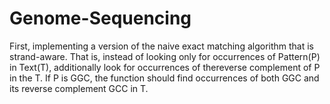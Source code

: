 # Genome-Sequencing

First, implementing a version of the naive exact matching algorithm that is strand-aware. That is, instead of looking only for occurrences of Pattern(P) in Text(T), additionally look for occurrences of thereverse complement of P in the T. If P is GGC, the function should find occurrences of both GGC and its reverse complement GCC in T.
